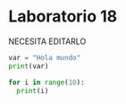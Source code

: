 # Laboratorio 18

NECESITA EDITARLO

```python
var = "Hola mundo"
print(var)

for i in range(10):
  print(i)
```

<!--
## Sesión #14 Medidas con DAX

**Título del Laboratorio:** Aplicación del uso de la herramienta de Power BI con las Medidas (DAX) y el uso de los Filtros y Segmentaciones.





**Duración:** 2 horas

**Objetivos del Laboratorio:**

1. Afianzar los conocimientos y manejo básico en Power BI para realizar las visualizaciones con ejercicios prácticos planteados.

**Materiales Necesarios:**

1. Computador con acceso a internet.
2. Colocarlo en el repositorio de GitHub
3. Ampliar el conocimiento con el curso de datos en AWS y Cisco.
4. Power BI.

**Estructura del Laboratorio:**

### Parte 1

Aplicar los temas visto en la sesión con la realización del paso a paso y capturas de pantalla del proceso y aplicación de los DAX y filtros con la segmentación, realizar una pequeña visualización, describir una corta conclusión del análisis de los datos, según el escenario planteado. Deberás colocarlo en el repositorio y anexar la captura de pantalla.

[Escenario 1](lab14_1)

[Escenario 2](lab14_2)

[Escenario 3](lab14_3)

![Captura de pantalla de github](github.png)
-->
